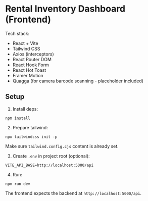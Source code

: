 # Rental Inventory Dashboard (Frontend)

Tech stack:
- React + Vite
- Tailwind CSS
- Axios (interceptors)
- React Router DOM
- React Hook Form
- React Hot Toast
- Framer Motion
- Quagga (for camera barcode scanning - placeholder included)

## Setup

1. Install deps:
```
npm install
```

2. Prepare tailwind:
```
npx tailwindcss init -p
```
Make sure `tailwind.config.cjs` content is already set.

3. Create `.env` in project root (optional):
```
VITE_API_BASE=http://localhost:5000/api
```

4. Run:
```
npm run dev
```

The frontend expects the backend at `http://localhost:5000/api`.

